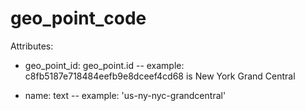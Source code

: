 # geo_point_code

Attributes:

* geo_point_id: geo_point.id -- example: c8fb5187e718484eefb9e8dceef4cd68 is New York Grand Central

* name: text -- example: 'us-ny-nyc-grandcentral'
